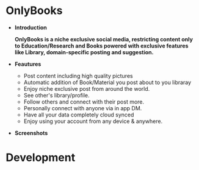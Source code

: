 # OnlyBooks

- **Introduction** 

   **OnlyBooks is a niche exclusive social media, restricting content only to Education/Research and Books powered with exclusive features like Library, domain-specific posting and suggestion.**

- **Feautures**
   
   - Post content including high quality pictures 
   - Automatic addition of Book/Material you post about to you libraray 
   - Enjoy niche exclusive post from around the world.
   - See other's library/profile.
   - Follow others and connect with their post more.
   - Personally connect with anyone via in app DM.
   - Have all your data completely cloud synced
   - Enjoy using your account from any device & anywhere.

- **Screenshots**



# Development
